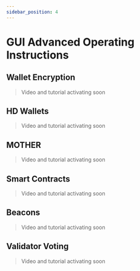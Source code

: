 ```yaml
---
sidebar_position: 4
---
```


# GUI Advanced Operating Instructions

## Wallet Encryption
> Video and tutorial activating soon

## HD Wallets
> Video and tutorial activating soon

## MOTHER
> Video and tutorial activating soon

## Smart Contracts 
> Video and tutorial activating soon

## Beacons
> Video and tutorial activating soon

## Validator Voting
> Video and tutorial activating soon